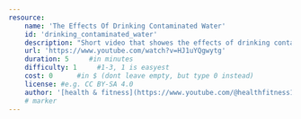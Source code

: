 ```yaml
---
resource:
    name: 'The Effects Of Drinking Contaminated Water'
    id: 'drinking_contaminated_water'  
    description: "Short video that showes the effects of drinking contaminated water."
    url: 'https://www.youtube.com/watch?v=HJ1uYQgwytg'
    duration: 5     #in minutes
    difficulty: 1     #1-3, 1 is easyest
    cost: 0      #in $ (dont leave empty, but type 0 instead)
    license: #e.g. CC BY-SA 4.0
    author: '[health & fitness](https://www.youtube.com/@healthfitness1196)'
    # marker
---
```

